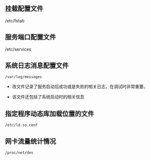 ## 挂载配置文件
/etc/fstab

## 服务端口配置文件
/etc/services

## 系统日志消息配置文件

    /var/log/messages

* 改文件记录了服务启动后成功或是失败的相关日志，在调试时非常重要。

* 该文件还包括了系统启动时的相关信息


## 指定程序动态库加载位置的文件

    /etc/ld.so.conf



## 网卡流量统计情况

```
/proc/net/dev
```

